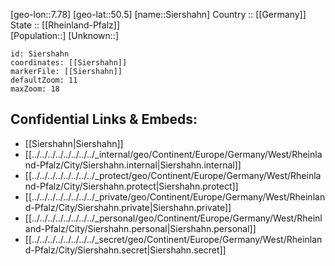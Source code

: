 ﻿---
location: [50.5,7.78] 
mapzoom: [7,12] 
mapmarker: city 
type: City
tags:
- geo/City


SpocWebEntityId: 34258
isDeleted: false
confidential: public

---
[geo-lon::7.78] 
[geo-lat::50.5] 
[name::Siershahn] 
Country :: [[Germany]]  
State :: [[Rheinland-Pfalz]]  
[Population::] 
[Unknown::] 


```leaflet
id: Siershahn
coordinates: [[Siershahn]] 
markerFile: [[Siershahn]] 
defaultZoom: 11 
maxZoom: 18
```


## Confidential Links & Embeds: 
- [[Siershahn|Siershahn]]  
- [[../../../../../../../../_internal/geo/Continent/Europe/Germany/West/Rheinland-Pfalz/City/Siershahn.internal|Siershahn.internal]] 
- [[../../../../../../../../_protect/geo/Continent/Europe/Germany/West/Rheinland-Pfalz/City/Siershahn.protect|Siershahn.protect]] 
- [[../../../../../../../../_private/geo/Continent/Europe/Germany/West/Rheinland-Pfalz/City/Siershahn.private|Siershahn.private]] 
- [[../../../../../../../../_personal/geo/Continent/Europe/Germany/West/Rheinland-Pfalz/City/Siershahn.personal|Siershahn.personal]] 
- [[../../../../../../../../_secret/geo/Continent/Europe/Germany/West/Rheinland-Pfalz/City/Siershahn.secret|Siershahn.secret]] 
